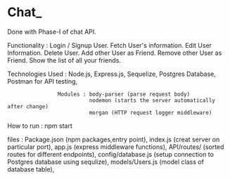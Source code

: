 # Chat_


Done with Phase-I of chat API.

Functionality : 
                Login / Signup User.
                Fetch User's information.
                Edit User Information.
                Delete User.
                Add other User as Friend.
                Remove other User as Friend.
                Show the list of all your friends.
                
Technologies Used : 
                    Node.js, 
                    Express.js, 
                    Sequelize, 
                    Postgres Database, 
                    Postman for API testing, 
                    
                    Modules : body-parser (parse request body)
                              nodemon (starts the server automatically after change)
                              morgan (HTTP request logger middleware)
                              
                    
 How to run : npm start 
 
 files : Package.json (npm packages,entry point), 
         index.js (creat server on particular port), 
         app.js (express middleware functions), 
         API/routes/ (sorted routes for different endpoints), 
         config/database.js (setup connection to Postgres database using sequlize), 
         models/Users.js (model class of database table), 
         
                
